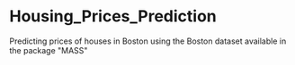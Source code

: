 # Housing_Prices_Prediction
Predicting prices of houses in Boston using the Boston dataset available in the package "MASS"

